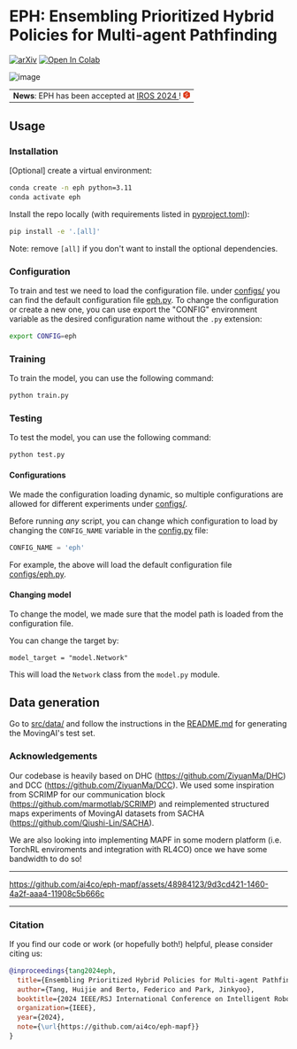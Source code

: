 # EPH: Ensembling Prioritized Hybrid Policies for Multi-agent Pathfinding

[![arXiv](https://img.shields.io/badge/arXiv-2403.07559-b31b1b.svg)](https://arxiv.org/abs/2403.07559) <a href="https://colab.research.google.com/github/ai4co/eph-mapf/blob/main/quickstart.ipynb"><img src="https://colab.research.google.com/assets/colab-badge.svg" alt="Open In Colab"></a>

![image](assets/main-eph.png)

<table align="center">
  <tr>
    <td>
      <div align="center">
        <b>News</b>: EPH has been accepted at <a href="https://iros2024-abudhabi.org/"> IROS 2024 </a>! <a href="https://github.com/ai4co"> <img src="https://raw.githubusercontent.com/ai4co/assets/main/svg/ai4co_animated.svg" alt="AI4CO Logo" style="height: 1em; vertical-align: middle; transform: translateY(-20%);"> </a>
      </div>
    </td>
  </tr>
</table>


## Usage

### Installation

[Optional] create a virtual environment:
```bash
conda create -n eph python=3.11
conda activate eph
```

Install the repo locally (with requirements listed in [pyproject.toml](pyproject.toml)):
```bash
pip install -e '.[all]'
```
Note: remove `[all]` if you don't want to install the optional dependencies.

### Configuration
To train and test we need to load the configuration file. under [configs/](configs/) you can find the default configuration file [eph.py](configs/eph.py). To change the configuration or create a new one, you can use export the "CONFIG" environment variable as the desired configuration name without the `.py` extension:
```bash
export CONFIG=eph
```

### Training
To train the model, you can use the following command:
```bash
python train.py
```


### Testing
To test the model, you can use the following command:
```bash
python test.py
```

#### Configurations
We made the configuration loading dynamic, so multiple configurations are allowed for different experiments under [configs/](configs/).

Before running _any_ script, you can change which configuration to load by changing the `CONFIG_NAME` variable in the [config.py](config.py) file:
```python
CONFIG_NAME = 'eph'
```
For example, the above will load the default configuration file [configs/eph.py](configs/eph.py).



#### Changing model
To change the model, we made sure that the model path is loaded from the configuration file.

You can change the target by:
```
model_target = "model.Network"
```

This will load the `Network` class from the `model.py` module.

## Data generation
Go to [src/data/](src/data/) and follow the instructions in the [README.md](src/data/README.md) for generating the MovingAI's test set.


### Acknowledgements

Our codebase is heavily based on DHC (https://github.com/ZiyuanMa/DHC) and DCC (https://github.com/ZiyuanMa/DCC). We used some inspiration from SCRIMP for our communication block (https://github.com/marmotlab/SCRIMP) and reimplemented structured maps experiments of MovingAI datasets from SACHA (https://github.com/Qiushi-Lin/SACHA).

We are also looking into implementing MAPF in some modern platform (i.e. TorchRL enviroments and integration with RL4CO) once we have some bandwidth to do so!

---


https://github.com/ai4co/eph-mapf/assets/48984123/9d3cd421-1460-4a2f-aaa4-11908c5b666c


---

### Citation

If you find our code or work (or hopefully both!) helpful, please consider citing us:

```bibtex
@inproceedings{tang2024eph,
  title={Ensembling Prioritized Hybrid Policies for Multi-agent Pathfinding},
  author={Tang, Huijie and Berto, Federico and Park, Jinkyoo},
  booktitle={2024 IEEE/RSJ International Conference on Intelligent Robots and Systems (IROS)},
  organization={IEEE},
  year={2024},
  note={\url{https://github.com/ai4co/eph-mapf}}
}
```
